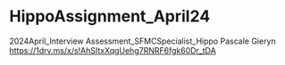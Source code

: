 # HippoAssignment_April24
2024April_Interview Assessment_SFMCSpecialist_Hippo Pascale Gieryn
https://1drv.ms/x/s!AhSItxXqgUehg7RNRF6fgk60Dr_tDA 
